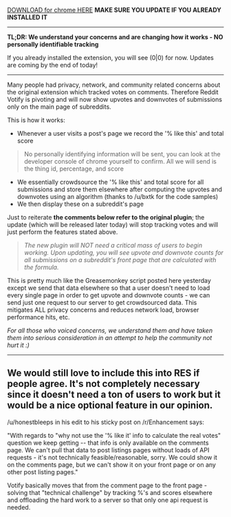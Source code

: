 
[DOWNLOAD for chrome HERE](https://chrome.google.com/webstore/detail/reddit-votify/bbpkagenmpdclgfmaapobkjoglngfdca)
**MAKE SURE YOU UPDATE IF YOU ALREADY INSTALLED IT**
______

**TL;DR: We understand your concerns and are changing how it works - NO personally identifiable tracking**

If you already installed the extension, you will see (0|0) for now. Updates are coming by the end of today!
______


Many people had privacy, network, and community related concerns about the original extension which tracked votes on comments. Therefore Reddit Votify is pivoting and will now show upvotes and downvotes of submissions only on the main page of subreddits.


This is how it works:

* Whenever a user visits a post's page we record the '% like this' and total score

 > No personally identifying information will be sent, you can look at the developer console of chrome yourself to confirm. All we will send is the thing id, percentage, and score
* We essentially crowdsource the '% like this' and total score for all submissions and store them elsewhere after computing the upvotes and downvotes using an algorithm (thanks to /u/bxtk for the code samples)
* We then display these on a subreddit's page

Just to reiterate **the comments below refer to the original plugin**; the update (which will be released later today) will stop tracking votes and will just perform the features stated above. 

>*The new plugin will NOT need a critical mass of users to begin working. Upon updating, you will see upvote and downvote counts for all submissions on a subreddit's front page that are calculated with the formula.*

This is pretty much like the Greasemonkey script posted here yesterday except we send that data elsewhere so that a user doesn't need to load every single page in order to get upvote and downvote counts - we can send just one request to our server to get crowdsourced data. This mitigates ALL privacy concerns and reduces network load, browser performance hits, etc.

*For all those who voiced concerns, we understand them and have taken them into serious consideration in an attempt to help the community not hurt it :)*

---
We would still love to include this into RES if people agree. It's not completely necessary since it doesn't need a ton of users to work but it would be a nice optional feature in our opinion.
---

/u/honestbleeps in his edit to his sticky post on /r/Enhancement says:

"With regards to "why not use the '% like it' info to calculate the real votes" question we keep getting -- that info is only available on the comments page. We can't pull that data to post listings pages without loads of API requests - it's not technically feasible/reasonable, sorry. We could show it on the comments page, but we can't show it on your front page or on any other post listing pages."

Votify basically moves that from the comment page to the front page - solving that "technical challenge" by tracking %'s and scores elsewhere and offloading the hard work to a server so that only one api request is needed.
